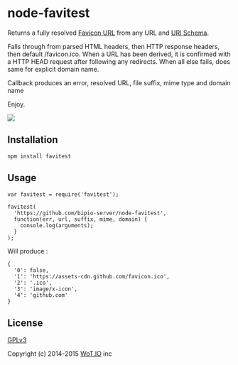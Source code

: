 node-favitest
=============

Returns a fully resolved [Favicon URL](http://en.wikipedia.org/wiki/Favicon) from any URL and [URI Schema](http://en.wikipedia.org/wiki/URI_scheme).

Falls through from parsed HTML headers, then HTTP response headers, then default /favicon.ico. When a URL has been derived, it is confirmed with a HTTP HEAD request after following any redirects.  When all else fails,
does same for explicit domain name.

Callback produces an error, resolved URL, file suffix, mime type and domain name

Enjoy.

<img src="https://travis-ci.org/bipio-server/node-favitest.svg" />

## Installation

`npm install favitest`

## Usage

```
var favitest = require('favitest');

favitest(
  'https://github.com/bipio-server/node-favitest',
  function(err, url, suffix, mime, domain) {
    console.log(arguments);
  }
);
```

Will produce :

```
{
  '0': false,
  '1': 'https://assets-cdn.github.com/favicon.ico',
  '2': '.ico',
  '3': 'image/x-icon',
  '4': 'github.com'
}
```

## License

[GPLv3](gpl-3.0.txt)

Copyright (c) 2014-2015 [WoT.IO](http://wot.io) inc
